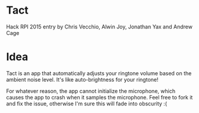 # Tact
Hack RPI 2015 entry by Chris Vecchio, Alwin Joy, Jonathan Yax and Andrew Cage

# Idea
Tact is an app that automatically adjusts your ringtone volume
based on the ambient noise level. It's like auto-brightness for
your ringtone!

For whatever reason, the app cannot initialize the microphone,
which causes the app to crash when it samples the microphone.
Feel free to fork it and fix the issue, otherwise I'm sure
this will fade into obscurity :(

